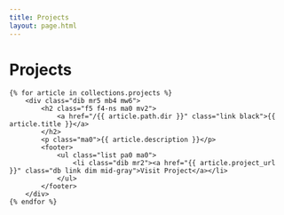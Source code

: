 ```yaml
---
title: Projects
layout: page.html
---
```


<h1>Projects</h1>

<section>

    {% for article in collections.projects %}
        <div class="dib mr5 mb4 mw6">
            <h2 class="f5 f4-ns ma0 mv2">
                <a href="/{{ article.path.dir }}" class="link black">{{ article.title }}</a>
            </h2>
            <p class="ma0">{{ article.description }}</p>
            <footer>                
                <ul class="list pa0 ma0">
                    <li class="dib mr2"><a href="{{ article.project_url }}" class="db link dim mid-gray">Visit Project</a></li>
                </ul>
            </footer>
        </div>
    {% endfor %}

</section>